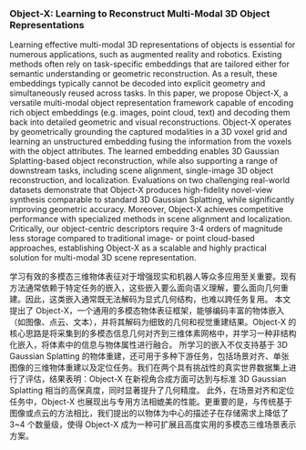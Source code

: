 ### Object-X: Learning to Reconstruct Multi-Modal 3D Object Representations

Learning effective multi-modal 3D representations of objects is essential for numerous applications, such as augmented reality and robotics. Existing methods often rely on task-specific embeddings that are tailored either for semantic understanding or geometric reconstruction. As a result, these embeddings typically cannot be decoded into explicit geometry and simultaneously reused across tasks. In this paper, we propose Object-X, a versatile multi-modal object representation framework capable of encoding rich object embeddings (e.g. images, point cloud, text) and decoding them back into detailed geometric and visual reconstructions. Object-X operates by geometrically grounding the captured modalities in a 3D voxel grid and learning an unstructured embedding fusing the information from the voxels with the object attributes. The learned embedding enables 3D Gaussian Splatting-based object reconstruction, while also supporting a range of downstream tasks, including scene alignment, single-image 3D object reconstruction, and localization. Evaluations on two challenging real-world datasets demonstrate that Object-X produces high-fidelity novel-view synthesis comparable to standard 3D Gaussian Splatting, while significantly improving geometric accuracy. Moreover, Object-X achieves competitive performance with specialized methods in scene alignment and localization. Critically, our object-centric descriptors require 3-4 orders of magnitude less storage compared to traditional image- or point cloud-based approaches, establishing Object-X as a scalable and highly practical solution for multi-modal 3D scene representation.

学习有效的多模态三维物体表征对于增强现实和机器人等众多应用至关重要。现有方法通常依赖于特定任务的嵌入，这些嵌入要么面向语义理解，要么面向几何重建。因此，这类嵌入通常既无法解码为显式几何结构，也难以跨任务复用。
本文提出了 Object-X，一个通用的多模态物体表征框架，能够编码丰富的物体嵌入（如图像、点云、文本），并将其解码为细致的几何和视觉重建结果。Object-X 的核心思路是将采集到的多模态信息几何对齐到三维体素网格中，并学习一种非结构化嵌入，将体素中的信息与物体属性进行融合。
所学习的嵌入不仅支持基于 3D Gaussian Splatting 的物体重建，还可用于多种下游任务，包括场景对齐、单张图像的三维物体重建以及定位任务。我们在两个具有挑战性的真实世界数据集上进行了评估，结果表明：Object-X 在新视角合成方面可达到与标准 3D Gaussian Splatting 相当的高保真度，同时显著提升了几何精度。
此外，在场景对齐和定位任务中，Object-X 也展现出与专用方法相媲美的性能。更重要的是，与传统基于图像或点云的方法相比，我们提出的以物体为中心的描述子在存储需求上降低了 3~4 个数量级，使得 Object-X 成为一种可扩展且高度实用的多模态三维场景表示方案。
